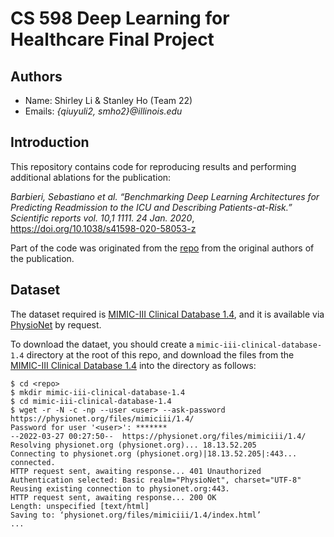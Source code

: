 # CS 598 Deep Learning for Healthcare Final Project
## Authors

* Name: Shirley Li & Stanley Ho (Team 22)
* Emails: _{qiuyuli2, smho2}@illinois.edu_
## Introduction

This repository contains code for reproducing results and performing additional ablations for the publication:

_Barbieri, Sebastiano et al. “Benchmarking Deep Learning Architectures for Predicting Readmission to the ICU and Describing Patients-at-Risk.” Scientific reports vol. 10,1 1111. 24 Jan. 2020_, https://doi.org/10.1038/s41598-020-58053-z

Part of the code was originated from the [repo](https://github.com/sebbarb/time_aware_attention) from the original authors of the publication.

## Dataset

The dataset required is [MIMIC-III Clinical Database 1.4](https://physionet.org/content/mimiciii/1.4/), and it is available via [PhysioNet](https://physionet.org/) by request.

To download the dataet, you should create a `mimic-iii-clinical-database-1.4` directory at the root of this repo, and download the files from the [MIMIC-III Clinical Database 1.4](https://physionet.org/content/mimiciii/1.4/) into the directory as follows:

```
$ cd <repo>
$ mkdir mimic-iii-clinical-database-1.4
$ cd mimic-iii-clinical-database-1.4
$ wget -r -N -c -np --user <user> --ask-password https://physionet.org/files/mimiciii/1.4/
Password for user '<user>': *******
--2022-03-27 00:27:50--  https://physionet.org/files/mimiciii/1.4/
Resolving physionet.org (physionet.org)... 18.13.52.205
Connecting to physionet.org (physionet.org)|18.13.52.205|:443... connected.
HTTP request sent, awaiting response... 401 Unauthorized
Authentication selected: Basic realm="PhysioNet", charset="UTF-8"
Reusing existing connection to physionet.org:443.
HTTP request sent, awaiting response... 200 OK
Length: unspecified [text/html]
Saving to: ‘physionet.org/files/mimiciii/1.4/index.html’
...
```